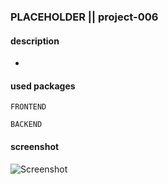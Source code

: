### PLACEHOLDER || project-006
#### description
+

#### used packages
```
FRONTEND

BACKEND
```

#### screenshot
![Screenshot](.png)